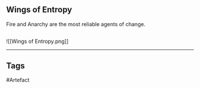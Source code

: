 ## Wings of Entropy
Fire and Anarchy are the most reliable agents of change.
## 
![[Wings of Entropy.png]]

---
## Tags
#Artefact